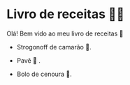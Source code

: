 # Livro de receitas :man_cook:

Olá! Bem vido ao meu livro de receitas :wave:

* Strogonoff de camarão :shrimp:.

* Pavê :chocolate_bar: .

* Bolo de cenoura :carrot:.

